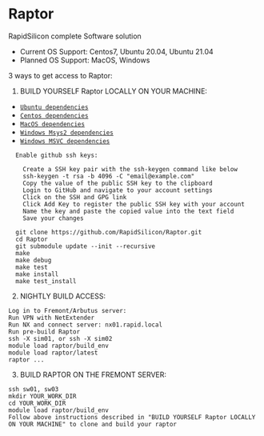 # Raptor
RapidSilicon complete Software solution

 * Current OS Support: Centos7, Ubuntu 20.04, Ubuntu 21.04
 * Planned OS Support: MacOS, Windows

3 ways to get access to Raptor:

 1) BUILD YOURSELF Raptor LOCALLY ON YOUR MACHINE:

 * [`Ubuntu dependencies`](.github/workflows/install_ubuntu_dependencies_build.sh)
 * [`Centos dependencies`](.github/workflows/install_centos_dependencies_build.sh)
 * [`MacOS dependencies`](.github/workflows/install_macos_dependencies_build.sh)
 * [`Windows Msys2 dependencies`](.github/workflows/main.yml)
 * [`Windows MSVC dependencies`](.github/workflows/main.yml)

```
  Enable github ssh keys:

    Create a SSH key pair with the ssh-keygen command like below
    ssh-keygen -t rsa -b 4096 -C "email@example.com"
    Copy the value of the public SSH key to the clipboard
    Login to GitHub and navigate to your account settings
    Click on the SSH and GPG link
    Click Add Key to register the public SSH key with your account
    Name the key and paste the copied value into the text field
    Save your changes

  git clone https://github.com/RapidSilicon/Raptor.git
  cd Raptor
  git submodule update --init --recursive
  make
  make debug
  make test
  make install
  make test_install
```
    
 2) NIGHTLY BUILD ACCESS:
```
Log in to Fremont/Arbutus server:
Run VPN with NetExtender
Run NX and connect server: nx01.rapid.local
Run pre-build Raptor 
ssh -X sim01, or ssh -X sim02
module load raptor/build_env
module load raptor/latest
raptor ...
```

 3) BUILD RAPTOR ON THE FREMONT SERVER:
```
ssh sw01, sw03
mkdir YOUR_WORK_DIR
cd YOUR_WORK_DIR
module load raptor/build_env
Follow above instructions described in "BUILD YOURSELF Raptor LOCALLY ON YOUR MACHINE" to clone and build your raptor
```
